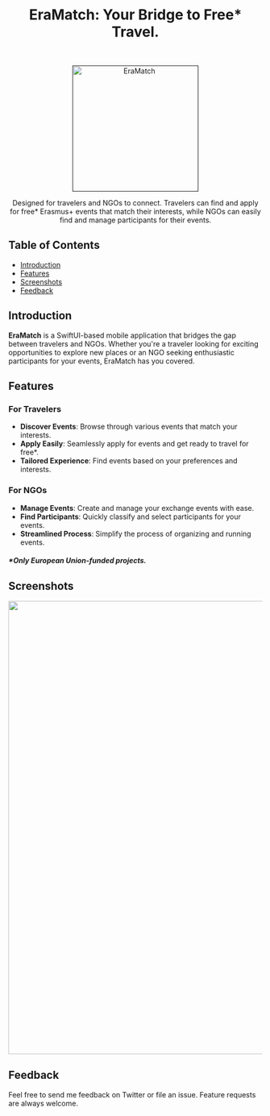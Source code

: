 <h1 align="center"> EraMatch: Your Bridge to Free* Travel. </h1> <br>
<p align="center">
  <a href="">
    <img alt="EraMatch" title="EraMatch" src="https://i.imgur.com/NPxheH0.png" width="250">
  </a>
</p>

<p align="center">
Designed for travelers and NGOs to connect. Travelers can find and apply for free* Erasmus+ events that match their interests, while NGOs can easily find and manage participants for their events.
</p>

<!-- START doctoc generated TOC please keep comment here to allow auto update -->
<!-- DON'T EDIT THIS SECTION, INSTEAD RE-RUN doctoc TO UPDATE -->
## Table of Contents

- [Introduction](#introduction)
- [Features](#features)
- [Screenshots](#screenshots)
- [Feedback](#feedback)


<!-- END doctoc generated TOC please keep comment here to allow auto update -->

## Introduction

  **EraMatch** is a SwiftUI-based mobile application that bridges the gap between travelers and NGOs. Whether you're a traveler looking for exciting opportunities to explore new places or an NGO seeking enthusiastic participants for your events, EraMatch has you covered.


## Features

### For Travelers
- **Discover Events**: Browse through various events that match your interests.
- **Apply Easily**: Seamlessly apply for events and get ready to travel for free*.
- **Tailored Experience**: Find events based on your preferences and interests.

### For NGOs
- **Manage Events**: Create and manage your exchange events with ease.
- **Find Participants**: Quickly classify and select participants for your events.
- **Streamlined Process**: Simplify the process of organizing and running events.

##### *Only European Union-funded projects.

## Screenshots

<p align="center">
  <img src = "https://i.imgur.com/PtUH80M.png" width=900>
</p>


## Feedback

Feel free to send me feedback on Twitter or file an issue. Feature requests are always welcome. 

